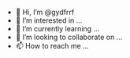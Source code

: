 - 👋 Hi, I’m @gydfrrf
- 👀 I’m interested in ...
- 🌱 I’m currently learning ...
- 💞️ I’m looking to collaborate on ...
- 📫 How to reach me ...

<!---
gydfrrf/gydfrrf is a ✨ special ✨ repository because its `README.md` (this file) appears on your GitHub profile.
You can click the Preview link to take a look at your changes.
--->
